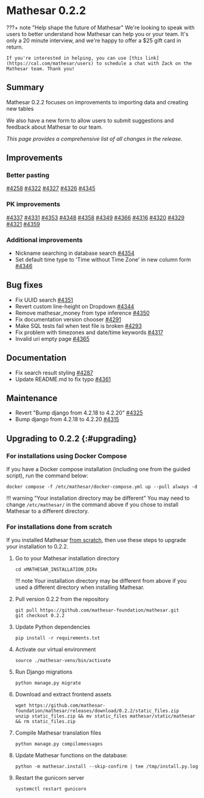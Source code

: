 # Mathesar 0.2.2

???+ note "Help shape the future of Mathesar"
    We're looking to speak with users to better understand how Mathesar can help you or your team. It's only a 20 minute interview, and we're happy to offer a $25 gift card in return.

    If you're interested in helping, you can use [this link](https://cal.com/mathesar/users) to schedule a chat with Zack on the Mathesar team. Thank you!

## Summary

Mathesar 0.2.2 focuses on improvements to importing data and creating new tables

We also have a new form to allow users to submit suggestions and feedback about Mathesar to our team.

_This page provides a comprehensive list of all changes in the release._

## Improvements

### Better pasting

[#4258](https://github.com/mathesar-foundation/mathesar/pull/4258 "Support pasting data into cells from system clipboard") [#4322](https://github.com/mathesar-foundation/mathesar/pull/4322 "Allow pasting empty strings in NOT NULL columns") [#4327](https://github.com/mathesar-foundation/mathesar/pull/4327 "Add PK control to New Table form") [#4326](https://github.com/mathesar-foundation/mathesar/pull/4326 "Define pkey during table.add")
[#4345](https://github.com/mathesar-foundation/mathesar/pull/4345 "Fix bug when pasting into cell  n edit mode")

### PK improvements

[#4337](https://github.com/mathesar-foundation/mathesar/pull/4337 "Refactor records store to improve readability") [#4331](https://github.com/mathesar-foundation/mathesar/pull/4331 "Backend functions to modify table primary keys") [#4353](https://github.com/mathesar-foundation/mathesar/pull/4353 "Implement PK config for CSV imports") [#4348](https://github.com/mathesar-foundation/mathesar/pull/4348 "Allow editing PK cell when inserting rows, when PK column does not have a dynamic default set") [#4358](https://github.com/mathesar-foundation/mathesar/pull/4358 "Fix no-header import bug") [#4349](https://github.com/mathesar-foundation/mathesar/pull/4349 "Improve experience for tables without primary keys") [#4366](https://github.com/mathesar-foundation/mathesar/pull/4366 "Make identity setting declarative in `data_modeling.set_primary_key_column`") [#4316](https://github.com/mathesar-foundation/mathesar/pull/4316 "Simplify CSV wrangling logic when importing data") [#4320](https://github.com/mathesar-foundation/mathesar/pull/4320 "Implement UUID type on front end") [#4329](https://github.com/mathesar-foundation/mathesar/pull/4329 "support uuid casts and inference") [#4321](https://github.com/mathesar-foundation/mathesar/pull/4321 "Skip PK column in records.patch from record page") [#4359](https://github.com/mathesar-foundation/mathesar/pull/4359 "Make recovery easier during failed import, show proper errors during header change failure")

### Additional improvements

- Nickname searching in database search [#4354](https://github.com/mathesar-foundation/mathesar/pull/4354 "Adding nickname searching in database search")
- Set default time type to 'Time without Time Zone' in new column form [#4346](https://github.com/mathesar-foundation/mathesar/pull/4346 "Set default time type to 'Time without Time Zone' in new column form")

## Bug fixes

- Fix UUID search [#4351](https://github.com/mathesar-foundation/mathesar/pull/4351 "Fix UUID search")
- Revert custom line-height on Dropdown [#4344](https://github.com/mathesar-foundation/mathesar/pull/4344 "Revert custom line-height on Dropdown")
- Remove mathesar_money from type inference [#4350](https://github.com/mathesar-foundation/mathesar/pull/4350 "Remove mathesar_money from type inference")
- Fix documentation version chooser [#4291](https://github.com/mathesar-foundation/mathesar/pull/4291 "Fix documentation version chooser")
- Make SQL tests fail when test file is broken [#4293](https://github.com/mathesar-foundation/mathesar/pull/4293 "Make SQL tests fail when test file is broken")
- Fix problem with timezones and date/time keywords [#4317](https://github.com/mathesar-foundation/mathesar/pull/4317 "Fix problem with timezones and date/time keywords")
- Invalid uri empty page [#4365](https://github.com/mathesar-foundation/mathesar/pull/4365 "4187 invalid uri empty page")

## Documentation

- Fix search result styling [#4287](https://github.com/mathesar-foundation/mathesar/pull/4287 "Fix search result styling")
- Update README.md to fix typo [#4361](https://github.com/mathesar-foundation/mathesar/pull/4361 "Update README.md to fix typo")

## Maintenance

- Revert "Bump django from 4.2.18 to 4.2.20" [#4325](https://github.com/mathesar-foundation/mathesar/pull/4325 "Revert Bump django from 4.2.18 to 4.2.20")
- Bump django from 4.2.18 to 4.2.20 [#4315](https://github.com/mathesar-foundation/mathesar/pull/4315 "Bump django from 4.2.18 to 4.2.20")


## Upgrading to 0.2.2  {:#upgrading}

### For installations using Docker Compose

If you have a Docker compose installation (including one from the guided script), run the command below:

```
docker compose -f /etc/mathesar/docker-compose.yml up --pull always -d
```

!!! warning "Your installation directory may be different"
    You may need to change `/etc/mathesar/` in the command above if you chose to install Mathesar to a different directory.

### For installations done from scratch

If you installed Mathesar [from scratch](../administration/install-from-scratch.md), then use these steps to upgrade your installation to 0.2.2.

1. Go to your Mathesar installation directory

    ```
    cd xMATHESAR_INSTALLATION_DIRx
    ```

    !!! note
        Your installation directory may be different from above if you used a different directory when installing Mathesar.

1. Pull version 0.2.2 from the repository

    ```
    git pull https://github.com/mathesar-foundation/mathesar.git
    git checkout 0.2.2
    ```

1. Update Python dependencies

    ```
    pip install -r requirements.txt
    ```

1. Activate our virtual environment

    ```
    source ./mathesar-venv/bin/activate
    ```

2. Run Django migrations

    ```
    python manage.py migrate
    ```

3. Download and extract frontend assets

    ```
    wget https://github.com/mathesar-foundation/mathesar/releases/download/0.2.2/static_files.zip
    unzip static_files.zip && mv static_files mathesar/static/mathesar && rm static_files.zip
    ```

4. Compile Mathesar translation files

    ```
    python manage.py compilemessages
    ```

5. Update Mathesar functions on the database:

    ```
    python -m mathesar.install --skip-confirm | tee /tmp/install.py.log
    ```

6. Restart the gunicorn server

    ```
    systemctl restart gunicorn
    ```
